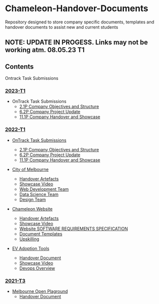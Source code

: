# Chameleon-Handover-Documents
Repository designed to store company specific documents, templates and handover documents to assist new and current students 

## NOTE: UPDATE IN PROGESS. Links may not be working atm. 08.05.23 T1

## Contents 


Ontrack Task Submissions

### [2023-T1](https://github.com/Chameleon-company/LeadershipTeam/tree/dc058e7faf1fe8842b673bde66f2658693713cd0/Assessment%20Tasks/2023%20T1)
- OnTrack Task Submissions 
  - [2.1P Company Objectives and Structure]()
  - [6.2P Company Project Update]()
  - [11.1P Company Handover and Showcase]()

### [2022-T1](2022-T1)
- [OnTrack Task Submissions](2022-T1/ontracksubmissions) 
  - [2.1P Company Objectives and Structure](2022-T1/ontracksubmissions/2.1P_Company_Objectives_&_Structure.pdf)
  - [6.2P Company Project Update](2022-T1/ontracksubmissions/6.2P_Company_Project_Update.pdf)
  - [11.1P Company Handover and Showcase](2022-T1/ontracksubmissions/11.1P_Company_Handover_and_Showcase.pdf)
 
 
 
- [City of Melbourne](2022-T1/cityofmelbourne)
  - [Handover Artefacts](2022-T1/cityofmelbourne/handover)
  - [Showcase Video](https://video.deakin.edu.au/media/t/1_tu93x3dv)
  - [Web Development Team](2022-T1/cityofmelbourne/webdevteam)
  -	[Data Science Team](2022-T1/cityofmelbourne/datateam)
  -	[Design Team](2022-T1/cityofmelbourne/designteam)
        
        
        
- [Chameleon Website](2022-T1/chameleonwebsite)
  -	[Handover Artefacts](2022-T1/chameleonwebsite/handover)
  -	[Showcase Video](https://chameleon-client.mybluemix.net/#/web/portfolioP3)
  -	[Website SOFTWARE REQUIREMENTS SPECIFICATION](2022-T1/chameleonwebsite/handover/SRS-Chameleon-WebsiteV1.0.docx)
  -	[Document Templates](2022-T1/chameleonwebsite/templates/)
  - [Upskilling](2022-T1/chameleonwebsite/handover/Chameleon_Website_Upskilling_resources.docx)
  
  
  
- [EV Adoption Tools](2022-T1/evadoptiontools)
  -	[Handover Document](2022-T1/evadoptiontools/evtools-handover.docx)
  -	[Showcase Video](https://www.youtube.com/watch?v=Q-lykyt00Ao)
  - [Devops Overview](https://youtu.be/HZBaVG00e7A)

### [2021-T3](2021-T3)
- [Melbourne Open Plaground](2021-T3/cityofmelbourne)
  -	[Handover Document](2021-T3/cityofmelbourne/T3_2021_Handover_Document.pdf)





